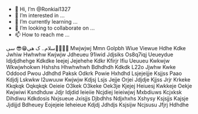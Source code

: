 - 👋 Hi, I’m @Ronkiai1327
- 👀 I’m interested in ...
- 🌱 I’m currently learning ...
- 💞️ I’m looking to collaborate on ...
- 📫 How to reach me ...

<!---
Ronkiai1327/Ronkiai1327 is a ✨ special ✨ repository because its `README.md` (this file) appears on your GitHub profile.
You can click the Preview link to take a look at your changes.
--->
سلام.. ک
هی😁😎
سی🤠👏🗿🗿
Mwjwjwj
Mmn
Golpbh
Wiue
Viewue
Hdhe
Kdke
Jwhiw
Hwhwhw
Kwjwjw
Jdheueu
91iwid
Jdjsiks
Os8q7iqj
Ueueydue
Idjdjdhehge
Kdkdke
Ieejej
Jejehehe
Kdkr
Kfirjr
Ifiu
Ueuueu
Kwkwjw
Wkwjwhokwn
Hshshs
Hhwhwhwh
Bdhdhdh
Kdkdk
L22o
Jjwhw
Kwke
Oddood
Pwou
Jdhdhd
Paksk
Odkrk
Powie
Hxhdhd
Lsjejeijje
Ksjjss
Paao
Kdjdj
Lskwkw
I2uwuuw
Kwjwjw
Kdjsj
Lsjs
Jejje
Orjei
Jdjdje
Kjjss
Jrjr
Krkeke
Kkqkqk
Oqkqkqk
Oeieie
O3kek
O3keke
Oek3je
Kjejej
Heiuesj
Kwkkeje
Oekje
Kwjwiwi
Ksndhduw
Jdjr
Idjdid
Ieieiie
Ncjdiej
Ieieiwjwj
Mxbdiuws
Kcjxksk
Dihdiwu
Kdkdosis
Nxjsueue
Jxisjjs
Djbdhhs
Ndjxhxhs
Xshysy
Ksjsjjs
Kajsje
Jjdijjd
Bdheuey
Eojejeie
Ieheieue
Kdjdj
Jdhdjs
Ksjsijw
Ncjsusu
Jfjrj
Hdhdhe
